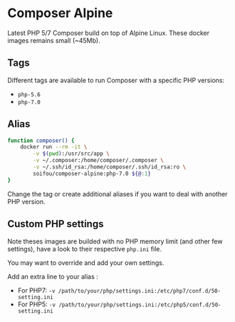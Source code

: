 # Composer Alpine

Latest PHP 5/7 Composer build on top of Alpine Linux.
These docker images remains small (~45Mb).

## Tags
Different tags are available to run Composer with a specific PHP versions:
* `php-5.6`
* `php-7.0`

## Alias
```sh
function composer() {
    docker run --rm -it \
        -v $(pwd):/usr/src/app \
        -v ~/.composer:/home/composer/.composer \
        -v ~/.ssh/id_rsa:/home/composer/.ssh/id_rsa:ro \
        soifou/composer-alpine:php-7.0 ${@:1}
}
```
Change the tag or create additional aliases if you want to deal with another PHP version.

## Custom PHP settings
Note theses images are builded with no PHP memory limit (and other few settings), have a look to their respective `php.ini` file.

You may want to override and add your own settings. 

Add an extra line to your alias :
* For PHP7: `-v /path/to/your/php/settings.ini:/etc/php7/conf.d/50-setting.ini`
* For PHP5: `-v /path/to/your/php/settings.ini:/etc/php5/conf.d/50-setting.ini`
